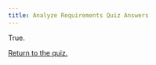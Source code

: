 ```yaml
---
title: Analyze Requirements Quiz Answers
---
```


True.

[Return to the quiz.](/training/iepd-developer/simple-iepd-tutorial/quiz-02)